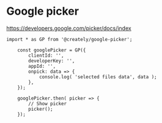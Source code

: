 # Google picker

https://developers.google.com/picker/docs/index

```
import * as GP from '@creately/google-picker';

    const googlePicker = GP({
        clientId: '',
        developerKey: '',
        appId: '',
        onpick: data => {
            console.log( 'selected files data', data );
        },
    });

    googlePicker.then( picker => {
        // Show picker
        picker();
    });
```